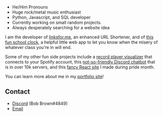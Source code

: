 <!-- <a href="https://sogiai.com" target="_blank">It ain't June but... Happy Pride Month!</a>
 -->
- He/Him Pronouns
- Huge rock/metal music enthusiast
- Python, Javascript, and SQL developer
- Currently working on small random projects.
- Always desperately searching for a website idea

I am the developer of <a href="https://linksfor.me" target="_blank">linksfor.me</a>, an enhanced URL Shortener, and of <a href="https://whenislun.ch" target="_blank">this fun school clock</a>, a helpful little web app to let you know when the misery of whatever class you're in will end.

Some of my other fun side projects include a [record player visualizer](https://vinyl.bob-brown.com) that connects to your Spotify account, this [not-so-friendly Discord chatbot](https://bullyme.xyz) that is in over 10k servers, and this [fancy React site](https://sogiai.com) I made during pride month.

You can learn more about me in my [portfolio site](https://bob-brown.com)!
## Contact

- [Discord](https://discordapp.com/users/893939197537288265) (Bob Brown#4849)
- [Email](mailto:bob.brown.the.dev@gmail.com)
